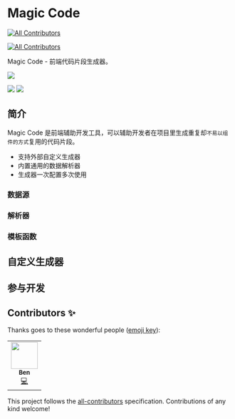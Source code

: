 # Magic Code
<!-- ALL-CONTRIBUTORS-BADGE:START - Do not remove or modify this section -->
[![All Contributors](https://img.shields.io/badge/all_contributors-1-orange.svg?style=flat-square)](#contributors-)
<!-- ALL-CONTRIBUTORS-BADGE:END -->
<!-- ALL-CONTRIBUTORS-BADGE:START - Do not remove or modify this section -->
[![All Contributors](https://img.shields.io/badge/all_contributors-1-orange.svg?style=flat-square)](#contributors-)
<!-- ALL-CONTRIBUTORS-BADGE:END -->
Magic Code - 前端代码片段生成器。

![](https://images.unsplash.com/photo-1503437313881-503a91226402?ixlib=rb-1.2.1&ixid=eyJhcHBfaWQiOjEyMDd9&auto=format&fit=crop&w=2089&q=80)

![](https://img.shields.io/badge/language-typescript-blue.svg)
![](https://img.shields.io/badge/language-electron-green.svg)

## 简介
Magic Code 是前端辅助开发工具，可以辅助开发者在项目里生成重复却`不易以组件的方式`复用的代码片段。

- 支持外部自定义生成器
- 内置通用的数据解析器
- 生成器一次配置多次使用

### 数据源

### 解析器

### 模板函数


## 自定义生成器

## 参与开发

## Contributors ✨

Thanks goes to these wonderful people ([emoji key](https://allcontributors.org/docs/en/emoji-key)):
<!-- ALL-CONTRIBUTORS-LIST:START - Do not remove or modify this section -->
<!-- prettier-ignore-start -->
<!-- markdownlint-disable -->
<table>
  <tr>
    <td align="center"><a href="http://ohcat.xyz"><img src="https://avatars3.githubusercontent.com/u/10813360?v=4" width="60px;" alt=""/><br /><sub><b>Ben</b></sub></a><br /><a href="https://github.com/xiamu14/magic-code/commits?author=xiamu14" title="Code">💻</a></td>
  </tr>
</table>

<!-- markdownlint-enable -->
<!-- prettier-ignore-end -->
<!-- ALL-CONTRIBUTORS-LIST:END -->

<!-- ALL-CONTRIBUTORS-LIST:START - Do not remove or modify this section -->
<!-- prettier-ignore-start -->
<!-- markdownlint-disable -->

<!-- markdownlint-enable -->
<!-- prettier-ignore-end -->
<!-- ALL-CONTRIBUTORS-LIST:END -->

This project follows the [all-contributors](https://github.com/all-contributors/all-contributors) specification. Contributions of any kind welcome!
